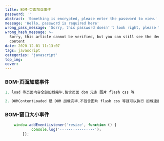 ```yaml
---
title: BOM-页面加载事件
password: ''
abstract: 'Something is encrypted, please enter the password to view.'
message: 'Hello, password is required here'
wrong_pass_message: 'Sorry, this password doesn''t look right, please try again.'
wrong_hash_message: >-
  Sorry, this article cannot be verified, but you can still see the decrypted
  content
date: 2020-12-01 11:13:07
tags: javascript
categories: "javascript"
top_img:
cover:
---
```




###  BOM-页面加载事件

```javascript
1. load 等页面内容全部加载完毕,包含页面 dom 元素 图片 flash css 等

2. DOMContentLoaded 是 DOM 加载完毕,不包含图片 flash css 等就可以执行 加载速度比 load更快一些
```



###  BOM-窗口大小事件

```javascript
    window.addEventListener('resize', function () {
            console.log('················');
        });
```

